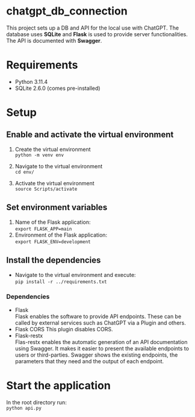 # chatgpt_db_connection 
This project sets up a DB and API for the local use with ChatGPT. The database uses **SQLite** and **Flask** is used to provide server functionalities. The API is documented with **Swagger**.

# Requirements
- Python 3.11.4
- SQLite 2.6.0 (comes pre-installed)

# Setup

## Enable and activate the virtual environment 

1. Create the virtual environment  
`python -m venv env`

2. Navigate to the virtual environment  
`cd env/`  

3. Activate the virtual environment  
`source Scripts/activate`

## Set environment variables  
1. Name of the Flask application:  
`export FLASK_APP=main`  
2. Environment of the Flask application:  
`export FLASK_ENV=development`


## Install the dependencies
- Navigate to the virtual environment and execute:  
`pip install -r ../requirements.txt`  
### Dependencies  
- Flask  
Flask enables the software to provide API endpoints. These can be called by external services such as ChatGPT via a Plugin and others.
- Flask CORS
This plugin disables CORS. 
- Flask-restx  
Flas-restx enables the automatic generation of an API documentation using Swagger. It makes it easier to present the available endpoints to users or third-parties. Swagger shows the existing endpoints, the parameters that they need and the output of each endpoint.

# Start the application
In the root directory run:  
`python api.py`